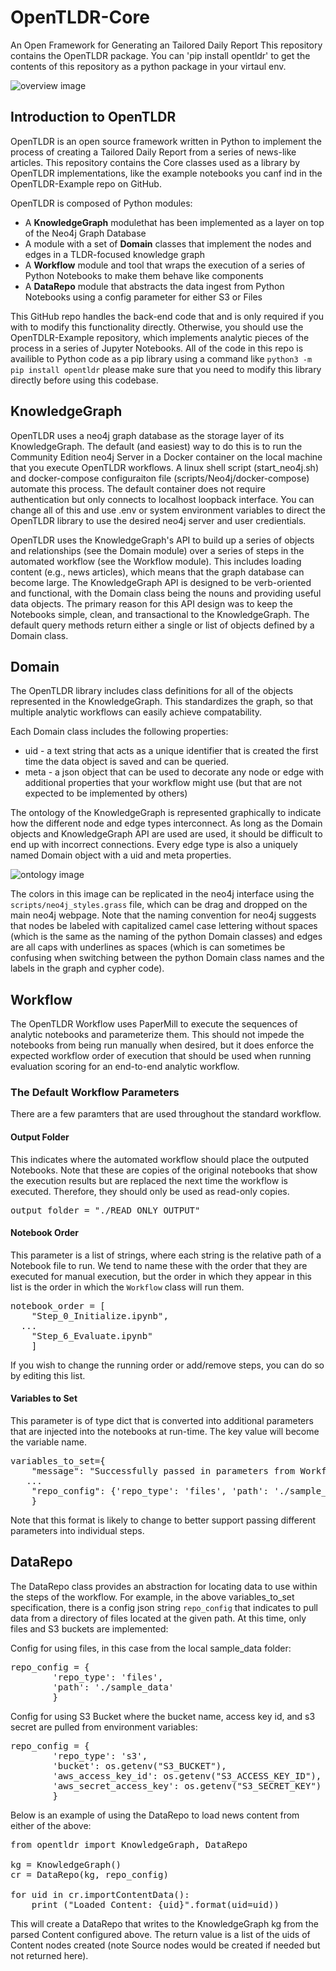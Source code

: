# OpenTLDR-Core
An Open Framework for Generating an Tailored Daily Report
This repository contains the OpenTLDR package. You can 'pip install opentldr' to get the contents of this repository as a python package in your virtaul env.

![overview image](resources/opentldr.png)

## Introduction to OpenTLDR

OpenTLDR is an open source framework written in Python to implement the process of creating a Tailored Daily Report from a series of news-like articles. This repository contains the Core classes used as a library by OpenTLDR implementations, like the example notebooks you canf ind in the OpenTLDR-Example repo on GitHub.

OpenTLDR is composed of Python modules:
- A **KnowledgeGraph** modulethat has been implemented as a layer on top of the Neo4j Graph Database
- A module with a set of **Domain** classes that implement the nodes and edges in a TLDR-focused knowledge graph
- A **Workflow** module and tool that wraps the execution of a series of Python Notebooks to make them behave like components
- A **DataRepo** module that abstracts the data ingest from Python Notebooks using a config parameter for either S3 or Files

This GitHub repo handles the back-end code that and is only required if you with to modify this functionality directly. Otherwise, you should use the OpenTDLR-Example repository, which implements analytic pieces of the process in a series of Jupyter Notebooks. All of the code in this repo is availible
to Python code as a pip library using a command like `python3 -m pip install opentldr` please make sure that you need to modify this library directly before using this codebase.

## KnowledgeGraph

OpenTLDR uses a neo4j graph database as the storage layer of its KnowledgeGraph. The default (and easiest) way to do this is to run the Community Edition neo4j Server in a Docker container on the local machine that you execute OpenTLDR workflows. A linux shell script (start_neo4j.sh) and docker-compose configuraiton file (scripts/Neo4j/docker-compose) automate this process. The default container does not require authentication but only connects to localhost loopback interface. You can change all of this and use .env or system environment variables to direct the OpenTLDR library to use the desired neo4j server and user credientials.

OpenTLDR uses the KnowledgeGraph's API to build up a series of objects and relationships (see the Domain module) over a series of steps in the automated workflow (see the Workflow module). This includes loading content (e.g., news articles), which means that the graph database can become large. The KnowledgeGraph API is designed to be verb-oriented and functional, with the Domain class being the nouns and providing useful data objects. The primary reason for this API design was to keep the Notebooks simple, clean, and transactional to the KnowledgeGraph. The default query methods return either a single or list of objects defined by a Domain class.

## Domain

The OpenTLDR library includes class definitions for all of the objects represented in the KnowledgeGraph. This standardizes the graph, so that multiple analytic workflows can easily achieve compatability.

Each Domain class includes the following properties:
- uid - a text string that acts as a unique identifier that is created the first time the data object is saved and can be queried.
- meta - a json object that can be used to decorate any node or edge with additional properties that your workflow might use (but that are not expected to be implemented by others)

The ontology of the KnowledgeGraph is represented graphically to indicate how the different node and edge types interconnect. As long as the Domain objects and KnowledgeGraph API are used are used, it should be difficult to end up with incorrect connections. Every edge type is also a uniquely named Domain object with a uid and meta properties. 

![ontology image](resources/ontology.png)

The colors in this image can be replicated in the neo4j interface using the `scripts/neo4j_styles.grass` file, which can be drag and dropped on the main neo4j webpage. Note that the naming convention for neo4j suggests that nodes be labeled with capitalized camel case lettering without spaces (which is the same as the naming of the python Domain classes) and edges are all caps with underlines as spaces (which is can sometimes be confusing when switching between the python Domain class names and the labels in the graph and cypher code).

## Workflow

The OpenTLDR Workflow uses PaperMill to execute the sequences of analytic notebooks and parameterize them. This should not impede the notebooks from  being run manually when desired, but it does enforce the expected workflow order of execution that should be used when running evaluation scoring for an end-to-end analytic workflow.

### The Default Workflow Parameters

There are a few paramters that are used throughout the standard workflow.

#### Output Folder
This indicates where the automated workflow should place the outputed Notebooks. Note that these are copies of the original notebooks that show the execution results but are replaced the next time the workflow is executed. Therefore, they should only be used as read-only copies.

<pre>
output_folder = "./READ_ONLY_OUTPUT"
</pre>

#### Notebook Order
This parameter is a list of strings, where each string is the relative path of a Notebook file to run. We tend to name these with the order that they are executed for manual execution, but the order in which they appear in this list is the order in which the `Workflow` class will run them.

<pre>
notebook_order = [
    "Step_0_Initialize.ipynb",
  ...
    "Step_6_Evaluate.ipynb"
    ]
</pre>

If you wish to change the running order or add/remove steps, you can do so by editing this list.

#### Variables to Set
This parameter is of type dict that is converted into additional parameters that are injected into the notebooks at run-time. The key value will become the variable name.

<pre>
variables_to_set={
    "message": "Successfully passed in parameters from Workflow.ipynb!",
   ...
    "repo_config": {'repo_type': 'files', 'path': './sample_data'}
    }
</pre>

Note that this format is likely to change to better support passing different parameters into individual steps.

## DataRepo
The DataRepo class provides an abstraction for locating data to use within the steps of the workflow. For example, in the above variables_to_set specification, there is a config json string `repo_config` that indicates to pull data from a directory of files located at the given path. At this time, only files and S3 buckets are implemented:

Config for using files, in this case from the local sample_data folder:
<pre>
repo_config = {
        'repo_type': 'files',
        'path': './sample_data'
        }
</pre>

Config for using S3 Bucket where the bucket name, access key id, and s3 secret are pulled from environment variables:
<pre>
repo_config = {
        'repo_type': 's3',
        'bucket': os.getenv("S3_BUCKET"),
        'aws_access_key_id': os.getenv("S3_ACCESS_KEY_ID"),
        'aws_secret_access_key': os.getenv("S3_SECRET_KEY")
        }
</pre>

Below is an example of using the DataRepo to load news content from either of the above:
<pre>
from opentldr import KnowledgeGraph, DataRepo

kg = KnowledgeGraph()
cr = DataRepo(kg, repo_config)

for uid in cr.importContentData():
    print ("Loaded Content: {uid}".format(uid=uid))
</pre>
This will create a DataRepo that writes to the KnowledgeGraph kg from the parsed Content configured above. The return value is a list of the uids of Content nodes created (note Source nodes would be created if needed but not returned here).

